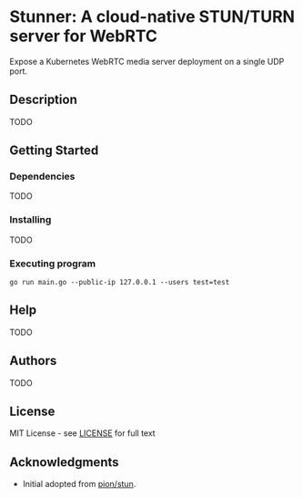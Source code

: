 # Stunner: A cloud-native STUN/TURN server for WebRTC

Expose a Kubernetes WebRTC media server deployment on a single UDP port.

## Description

TODO

## Getting Started

### Dependencies

TODO

### Installing

TODO

### Executing program

```
go run main.go --public-ip 127.0.0.1 --users test=test
```

## Help

TODO

## Authors

TODO

## License

MIT License - see [LICENSE](LICENSE) for full text

## Acknowledgments

* Initial adopted from [pion/stun](https://github.com/pion/stun).

